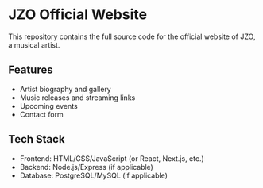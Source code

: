 # JZO Official Website

This repository contains the full source code for the official website of JZO, a musical artist. 

## Features
- Artist biography and gallery
- Music releases and streaming links
- Upcoming events
- Contact form

## Tech Stack
- Frontend: HTML/CSS/JavaScript (or React, Next.js, etc.)
- Backend: Node.js/Express (if applicable)
- Database: PostgreSQL/MySQL (if applicable)

